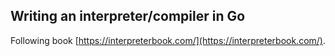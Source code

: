 ## Writing an interpreter/compiler in Go

Following book [https://interpreterbook.com/](https://interpreterbook.com/).
